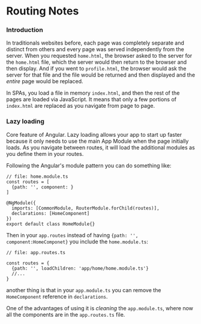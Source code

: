 # Routing Notes

### Introduction 

In traditionals websites before, each page was completely separate and distinct from others and every page was served independently from the server. When you requested `home.html`, the browser asked to the server for the `home.html` file, which the server would then return to the browser and then display. And if you went to `profile.html`, the browser would ask the server for that file and the file would be returned and then displayed and the *entire* page would be replaced.

In SPAs, you load a file in memory `index.html`, and then the rest of the pages are loaded via JavaScript. It means that only a few portions of `index.html` are replaced as you navigate from page to page. 

### Lazy loading

Core feature of Angular. Lazy loading allows your app to start up faster because it only needs to use the main App Module when the page initially loads. As you navigate between routes, it will load the additional modules as you define them in your routes.

Following the Angular's module pattern you can do something like:

```
// file: home.module.ts
const routes = [
  {path: '', component: }
]

@NgModule({
  imports: [CommonModule, RouterModule.forChild(routes)],
  declarations: [HomeComponent]
})
export default class HomeModule{}
```

Then in your `app.routes` instead of having `{path: '', component:HomeComponet}` you include the `home.module.ts`:

```
// file: app.routes.ts

const routes = {
  {path: '', loadChildren: 'app/home/home.module.ts'}
  //...
}
```

another thing is that in your `app.module.ts` you can remove the `HomeComponent` reference in `declarations`.

One of the advantages of using it is *cleaning* the `app.module.ts`, where now all the components are in the `app.routes.ts` file.


